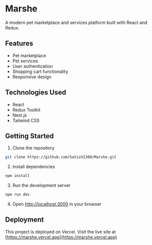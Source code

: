 # Marshe

A modern pet marketplace and services platform built with React and Redux.

## Features

- Pet marketplace
- Pet services
- User authentication
- Shopping cart functionality
- Responsive design

## Technologies Used

- React
- Redux Toolkit
- Next.js
- Tailwind CSS

## Getting Started

1. Clone the repository
```bash
git clone https://github.com/Satish2369/Marshe.git
```

2. Install dependencies
```bash
npm install
```

3. Run the development server
```bash
npm run dev
```

4. Open [http://localhost:3000](http://localhost:3000) in your browser

## Deployment

This project is deployed on Vercel. Visit the live site at [https://marshe.vercel.app](https://marshe.vercel.app)
